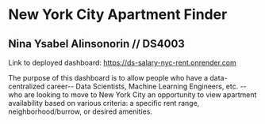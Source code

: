 # New York City Apartment Finder 
## Nina Ysabel Alinsonorin // DS4003  

Link to deployed dashboard: https://ds-salary-nyc-rent.onrender.com

The purpose of this dashboard is to allow people who have a data-centralized career-- Data Scientists, Machine Learning Engineers, etc. -- who are looking to move to New York City an opportunity to view apartment availability based on various criteria: a specific rent range, neighborhood/burrow, or desired amenities.
